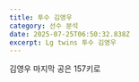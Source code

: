 ```yaml
---
title: 투수 김영우
category: 선수 분석
date: 2025-07-25T06:50:32.838Z
excerpt: Lg twins 투수 김영우
---
```

김영우 마지막 공은 157키로